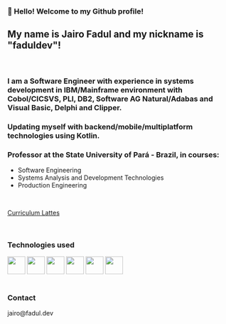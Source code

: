 ### 👋  Hello!  Welcome  to  my  Github  profile!
## My  name  is  Jairo Fadul  and  my  nickname  is  "faduldev"!

<br/>

### I am a Software Engineer with experience in systems development in IBM/Mainframe environment with Cobol/CICSVS, PLI, DB2, Software AG Natural/Adabas and Visual Basic, Delphi and Clipper.
### Updating myself with backend/mobile/multiplatform technologies using Kotlin. 
### Professor at the State University of Pará - Brazil, in courses:
* Software Engineering
* Systems Analysis and Development Technologies
* Production Engineering


<!-- ### Looking for opportunities of collabaration in projects related to backend and mobile using Kotlin.  -->
<br/>


[Curriculum Lattes](http://lattes.cnpq.br/5482391365956398)

<br/>
<!--
<div align="center">
  <a href="https://github.com/faduldev">
  <img height="200em" src="https://github-readme-stats.vercel.app/api/top-langs/?username=faduldev&layout=compact&langs_count=7&theme=dark"/>  
</div>
-->
  
### Technologies used
  <div>
      <img loading="lazy" src="https://cdn.jsdelivr.net/gh/devicons/devicon/icons/android/android-original.svg" width="40" height="40"/>
      <img loading="lazy" src="https://cdn.jsdelivr.net/gh/devicons/devicon/icons/azure/azure-original.svg" width="40" height="40"/>
      <img loading="lazy" src="https://cdn.jsdelivr.net/gh/devicons/devicon/icons/docker/docker-original.svg" width="40" height="40"/>
      <img loading="lazy" src="https://cdn.jsdelivr.net/gh/devicons/devicon/icons/jetbrains/jetbrains-original.svg" width="40" height="40"/>
      <img loading="lazy" src="https://cdn.jsdelivr.net/gh/devicons/devicon/icons/kotlin/kotlin-plain.svg" width="40" height="40"/>
      <img loading="lazy" src="https://cdn.jsdelivr.net/gh/devicons/devicon/icons/spring/spring-original.svg" width="40" height="40"/>
    <br/><br/>
  </div>        

  
### Contact
 <p>jairo@fadul.dev</p>
